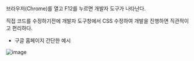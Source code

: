 브라우저(Chrome)를 열고 F12를 누르면 개발자 도구가 나타난다.


직접 코드를 수정하기전에 개발자 도구창에서 CSS 수정하여 개발을 진행하면 직관적이고 편리하다.


* 구글 홈페이지 간단한 예시


![image](https://user-images.githubusercontent.com/74536458/172003822-a1bdb8aa-e68f-420c-9c87-cbbb2ecf049e.png)
